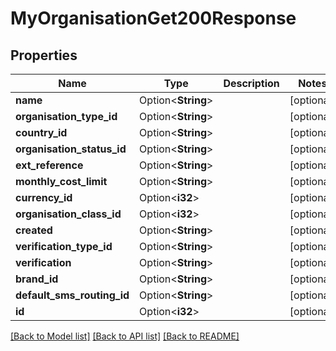 # MyOrganisationGet200Response

## Properties

Name | Type | Description | Notes
------------ | ------------- | ------------- | -------------
**name** | Option<**String**> |  | [optional]
**organisation_type_id** | Option<**String**> |  | [optional]
**country_id** | Option<**String**> |  | [optional]
**organisation_status_id** | Option<**String**> |  | [optional]
**ext_reference** | Option<**String**> |  | [optional]
**monthly_cost_limit** | Option<**String**> |  | [optional]
**currency_id** | Option<**i32**> |  | [optional]
**organisation_class_id** | Option<**i32**> |  | [optional]
**created** | Option<**String**> |  | [optional]
**verification_type_id** | Option<**String**> |  | [optional]
**verification** | Option<**String**> |  | [optional]
**brand_id** | Option<**String**> |  | [optional]
**default_sms_routing_id** | Option<**String**> |  | [optional]
**id** | Option<**i32**> |  | [optional]

[[Back to Model list]](../README.md#documentation-for-models) [[Back to API list]](../README.md#documentation-for-api-endpoints) [[Back to README]](../README.md)


